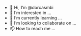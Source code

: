 - 👋 Hi, I’m @dorcasmbi
- 👀 I’m interested in ...
- 🌱 I’m currently learning ...
- 💞️ I’m looking to collaborate on ...
- 📫 How to reach me ...

<!---
dorcasmbi/dorcasmbi is a ✨ special ✨ repository because its `README.md` (this file) appears on your GitHub profile.
You can click the Preview link to take a look at your changes.
--->
